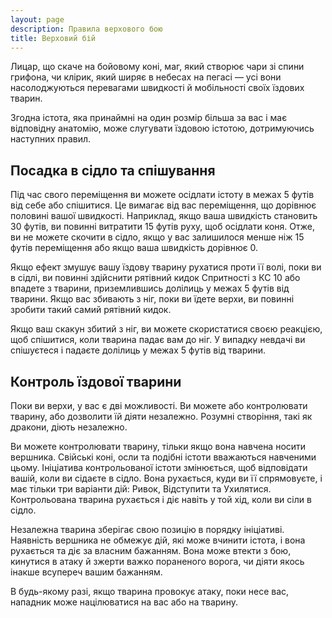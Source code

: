 ```yaml
---
layout: page
description: Правила верхового бою
title: Верховий бій
---
```


Лицар, що скаче на бойовому коні, маг, який створює чари зі спини грифона, чи клірик, який ширяє в небесах на пегасі — усі вони насолоджуються перевагами швидкості й мобільності своїх їздових тварин.

Згодна істота, яка принаймні на один розмір більша за вас і має відповідну анатомію, може слугувати їздовою істотою, дотримуючись наступних правил.

## Посадка в сідло та спішування
Під час свого переміщення ви можете осідлати істоту в межах 5 футів від себе або спішитися. Це вимагає від вас переміщення, що дорівнює половині вашої швидкості. Наприклад, якщо ваша швидкість становить 30 футів, ви повинні витратити 15 футів руху, щоб осідлати коня. Отже, ви не можете скочити в сідло, якщо у вас залишилося менше ніж 15 футів переміщення або якщо ваша швидкість дорівнює 0.

Якщо ефект змушує вашу їздову тварину рухатися проти її волі, поки ви в сідлі, ви повинні здійснити рятівний кидок Спритності з КС 10 або впадете з тварини, приземлившись долілиць у межах 5 футів від тварини. Якщо вас збивають з ніг, поки ви їдете верхи, ви повинні зробити такий самий рятівний кидок.

Якщо ваш скакун збитий з ніг, ви можете скористатися своєю реакцією, щоб спішитися, коли тварина падає вам до ніг. У випадку невдачі ви спішуєтеся і падаєте долілиць у межах 5 футів від тварини.

## Контроль їздової тварини
Поки ви верхи, у вас є дві можливості. Ви можете або контролювати тварину, або дозволити їй діяти незалежно. Розумні створіння, такі як дракони, діють незалежно.

Ви можете контролювати тварину, тільки якщо вона навчена носити вершника. Свійські коні, осли та подібні істоти вважаються навченими цьому. Ініціатива контрольованої істоти змінюється, щоб відповідати вашій, коли ви сідаєте в сідло. Вона рухається, куди ви її спрямовуєте, і має тільки три варіанти дій: Ривок, Відступити та Ухилятися. Контрольована тварина рухається і діє навіть у той хід, коли ви сіли в сідло.

Незалежна тварина зберігає свою позицію в порядку ініціативі. Наявність вершника не обмежує дій, які може вчинити істота, і вона рухається та діє за власним бажанням. Вона може втекти з бою, кинутися в атаку й зжерти важко пораненого ворога, чи діяти якось інакше всупереч вашим бажанням.

В будь-якому разі, якщо тварина провокує атаку, поки несе вас, нападник може націлюватися на вас або на тварину.
